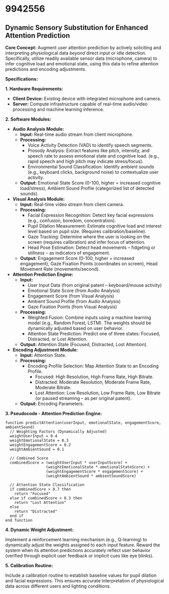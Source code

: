# 9942556

## Dynamic Sensory Substitution for Enhanced Attention Prediction

**Core Concept:** Augment user attention prediction by actively soliciting and interpreting physiological data *beyond* direct input or idle detection. Specifically, utilize readily available sensor data (microphone, camera) to infer cognitive load and emotional state, using this data to refine attention predictions and encoding adjustments.

**Specifications:**

**1. Hardware Requirements:**

*   **Client Device:** Existing device with integrated microphone and camera.
*   **Server:** Compute infrastructure capable of real-time audio/video processing and machine learning inference.

**2. Software Modules:**

*   **Audio Analysis Module:**
    *   **Input:** Real-time audio stream from client microphone.
    *   **Processing:**
        *   Voice Activity Detection (VAD) to identify speech segments.
        *   Prosody Analysis: Extract features like pitch, intensity, and speech rate to assess emotional state and cognitive load.  (e.g., rapid speech and high pitch may indicate stress/focus).
        *   Environmental Sound Classification: Identify ambient sounds (e.g., keyboard clicks, background noise) to contextualize user activity.
    *   **Output:**  Emotional State Score (0-100, higher = increased cognitive load/stress), Ambient Sound Profile (categorized list of detected sounds).
*   **Visual Analysis Module:**
    *   **Input:** Real-time video stream from client camera.
    *   **Processing:**
        *   Facial Expression Recognition: Detect key facial expressions (e.g., confusion, boredom, concentration).
        *   Pupil Dilation Measurement:  Estimate cognitive load and interest level based on pupil size. (Requires calibration/baseline).
        *   Gaze Tracking: Determine where the user is looking on the screen (requires calibration) and infer focus of attention.
        *   Head Pose Estimation: Detect head movements – fidgeting or stillness – as indicators of engagement.
    *   **Output:** Engagement Score (0-100, higher = increased engagement), Gaze Fixation Points (coordinates on screen), Head Movement Rate (movements/second).
*   **Attention Prediction Engine:**
    *   **Input:**
        *   User Input Data (from original patent – keyboard/mouse activity)
        *   Emotional State Score (from Audio Analysis)
        *   Engagement Score (from Visual Analysis)
        *   Ambient Sound Profile (from Audio Analysis)
        *   Gaze Fixation Points (from Visual Analysis)
    *   **Processing:**
        *   Weighted Fusion: Combine inputs using a machine learning model (e.g., Random Forest, LSTM). The weights should be dynamically adjusted based on user behavior.
        *   Attention State Prediction: Predict one of three states: Focused, Distracted, or Lost Attention.
    *   **Output:** Attention State (Focused, Distracted, Lost Attention).
*   **Encoding Adjustment Module:**
    *   **Input:** Attention State.
    *   **Processing:**
        *   Encoding Profile Selection: Map Attention State to an Encoding Profile.
            *   Focused: High Resolution, High Frame Rate, High Bitrate.
            *   Distracted: Moderate Resolution, Moderate Frame Rate, Moderate Bitrate.
            *   Lost Attention: Low Resolution, Low Frame Rate, Low Bitrate (or paused streaming – as per original patent).
    *   **Output:** Encoding Parameters.

**3. Pseudocode - Attention Prediction Engine:**

```
function predictAttention(userInput, emotionalState, engagementScore, ambientSound)
  // Weighting Factors (Dynamically Adjusted)
  weightUserInput = 0.4
  weightEmotionalState = 0.3
  weightEngagementScore = 0.2
  weightAmbientSound = 0.1

  // Combined Score
  combinedScore = (weightUserInput * userInputScore) +
                  (weightEmotionalState * emotionalStateScore) +
                  (weightEngagementScore * engagementScore) +
                  (weightAmbientSound * ambientSoundScore)

  // Attention State Classification
  if combinedScore > 0.7 then
    return "Focused"
  else if combinedScore < 0.3 then
    return "Lost Attention"
  else
    return "Distracted"
  end if
end function
```

**4.  Dynamic Weight Adjustment:**

Implement a reinforcement learning mechanism (e.g., Q-learning) to dynamically adjust the weights assigned to each input feature. Reward the system when its attention predictions accurately reflect user behavior (verified through explicit user feedback or implicit cues like eye blinks).

**5.  Calibration Routine:**

Include a calibration routine to establish baseline values for pupil dilation and facial expressions. This ensures accurate interpretation of physiological data across different users and lighting conditions.